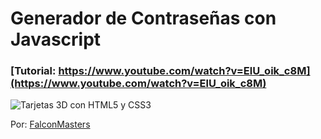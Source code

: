 # Generador de Contraseñas con Javascript
### [Tutorial: https://www.youtube.com/watch?v=ElU_oik_c8M](https://www.youtube.com/watch?v=ElU_oik_c8M)

![Tarjetas 3D con HTML5 y CSS3]()

Por: [FalconMasters](http://www.falconmasters.com)